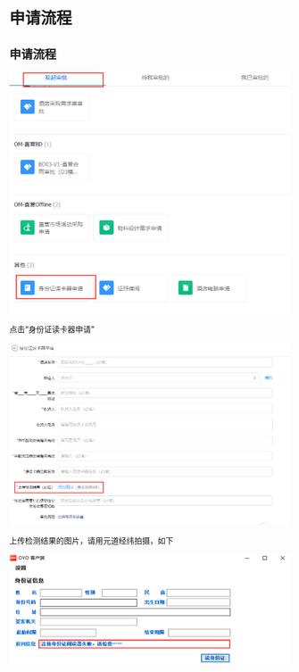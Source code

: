 # 申请流程

## 申请流程

![](../../.gitbook/assets/image%20%28469%29.png)

点击“身份证读卡器申请”

![](../../.gitbook/assets/image%20%28180%29.png)

上传检测结果的图片，请用元道经纬拍摄，如下

![](../../.gitbook/assets/image%20%28537%29.png)

## 

